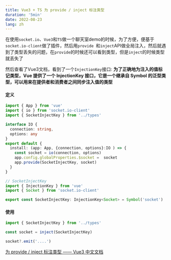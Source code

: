 ```yaml
---
title: Vue3 + TS 为 provide / inject 标注类型
duration: '5min'
date: 2022-08-23
lang: zh
---
```


在使用`socket.io`、`Vue3`和`TS`做一个聊天室demo的时候，为了方便，便基于`socket.io-client`做了插件，然后用`provide `和`inject`API做全局注入，然后就遇到了类型丢失的问题，在`provide`的时候还可以看到类型，但是`inject`的时候类型就丢失了

然后查看了Vue3文档，看到了一个`InjectionKey`接口: **为了正确地为注入的值标记类型，Vue 提供了一个 InjectionKey 接口，它是一个继承自 Symbol 的泛型类型，可以用来在提供者和消费者之间同步注入值的类型**

#### 定义
```ts 
import { App } from 'vue'
import { io } from 'socket.io-client'
import { SocketInjectKey } from '../types'

interface IO {
  connection: string,
  options: any
}
export default {
  install: (app: App, {connection, options}:IO ) => {
    const socket = io(connection, options)
    app.config.globalProperties.$socket =  socket
    app.provide(SocketInjectKey, socket)
  }
}
```
```ts
// SocketInjectKey
import { InjectionKey } from 'vue'
import { Socket } from 'socket.io-client'

export const SocketInjectKey: InjectionKey<Socket> = Symbol('socket')
```
#### 使用
```ts 
import { SocketInjectKey } from '../types'

const socket = inject(SocketInjectKey)

socket?.emit('....')
```

[为 provide / inject 标注类型 —— Vue3 中文文档](https://cn.vuejs.org/guide/typescript/composition-api.html#typing-provide-inject)
